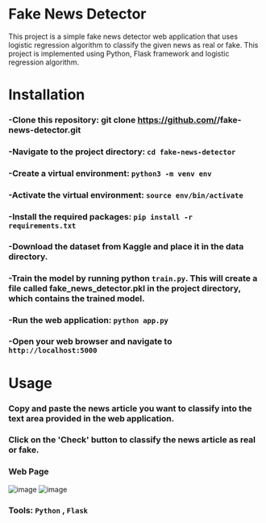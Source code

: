 # Fake News Detector 
This project is a simple fake news detector web application that uses logistic regression algorithm to classify the given news as real or fake. This project is implemented using Python, Flask framework and logistic regression algorithm.

# Installation
### -Clone this repository: git clone https://github.com/<your-username>/fake-news-detector.git
### -Navigate to the project directory: `cd fake-news-detector`
### -Create a virtual environment: `python3 -m venv env`
### -Activate the virtual environment: `source env/bin/activate`
### -Install the required packages: `pip install -r requirements.txt`
### -Download the dataset from Kaggle and place it in the data directory.
### -Train the model by running python `train.py`. This will create a file called fake_news_detector.pkl in the project directory, which contains the trained model.
### -Run the web application: `python app.py`
### -Open your web browser and navigate to `http://localhost:5000`

# Usage
### Copy and paste the news article you want to classify into the text area provided in the web application.
### Click on the 'Check' button to classify the news article as real or fake.

### Web Page
  ![image](https://user-images.githubusercontent.com/116962572/224257144-69799e00-2448-4571-808f-9dd2fbac03f1.png)
  ![image](https://user-images.githubusercontent.com/116962572/224257026-af2b325b-3fc3-439e-9afb-4152d9555667.png)
  
### Tools: `Python` , `Flask`
  
